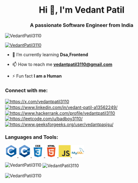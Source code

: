 <h1 align="center">Hi 👋, I'm Vedant Patil</h1>
<h3 align="center">A passionate Software Engineer from India</h3>
 
<p align="left"> <img src="https://komarev.com/ghpvc/?username=VedantPatil3110&label=Profile%20views&color=0e75b6&style=flat" alt="VedantPatil3110" /> </p>

<p align="left"> <a href="https://github.com/ryo-ma/github-profile-trophy"><img src="https://github-profile-trophy.vercel.app/?username=VedantPatil3110" alt="VedantPatil3110" /></a> </p>

- 🌱 I’m currently learning **Dsa,Frontend**

- 📫 How to reach me **vedantpatil3110@gmail.com**

- ⚡ Fun fact **I am a Human**

<h3 align="left">Connect with me:</h3>
<p align="left">
<a href="https://twitter.com/https://x.com/vedantpatil3110" target="blank"><img align="center" src="https://raw.githubusercontent.com/rahuldkjain/github-profile-readme-generator/master/src/images/icons/Social/twitter.svg" alt="https://x.com/vedantpatil3110" height="30" width="40" /></a>
<a href="https://linkedin.com/in/https://www.linkedin.com/in/vedant-patil-a13562249/" target="blank"><img align="center" src="https://raw.githubusercontent.com/rahuldkjain/github-profile-readme-generator/master/src/images/icons/Social/linked-in-alt.svg" alt="https://www.linkedin.com/in/vedant-patil-a13562249/" height="30" width="40" /></a>
<a href="https://www.hackerrank.com/https://www.hackerrank.com/profile/vedantpatil3110" target="blank"><img align="center" src="https://raw.githubusercontent.com/rahuldkjain/github-profile-readme-generator/master/src/images/icons/Social/hackerrank.svg" alt="https://www.hackerrank.com/profile/vedantpatil3110" height="30" width="40" /></a>
<a href="https://www.leetcode.com/https://leetcode.com/u/badboy3110/" target="blank"><img align="center" src="https://raw.githubusercontent.com/rahuldkjain/github-profile-readme-generator/master/src/images/icons/Social/leet-code.svg" alt="https://leetcode.com/u/badboy3110/" height="30" width="40" /></a>
<a href="https://auth.geeksforgeeks.org/user/https://www.geeksforgeeks.org/user/vedantpasjsu/" target="blank"><img align="center" src="https://raw.githubusercontent.com/rahuldkjain/github-profile-readme-generator/master/src/images/icons/Social/geeks-for-geeks.svg" alt="https://www.geeksforgeeks.org/user/vedantpasjsu/" height="30" width="40" /></a>
</p>

<h3 align="left">Languages and Tools:</h3>
<p align="left"> <a href="https://www.cprogramming.com/" target="_blank" rel="noreferrer"> <img src="https://raw.githubusercontent.com/devicons/devicon/master/icons/c/c-original.svg" alt="c" width="40" height="40"/> </a> <a href="https://www.w3schools.com/cpp/" target="_blank" rel="noreferrer"> <img src="https://raw.githubusercontent.com/devicons/devicon/master/icons/cplusplus/cplusplus-original.svg" alt="cplusplus" width="40" height="40"/> </a> <a href="https://www.w3schools.com/css/" target="_blank" rel="noreferrer"> <img src="https://raw.githubusercontent.com/devicons/devicon/master/icons/css3/css3-original-wordmark.svg" alt="css3" width="40" height="40"/> </a> <a href="https://www.w3.org/html/" target="_blank" rel="noreferrer"> <img src="https://raw.githubusercontent.com/devicons/devicon/master/icons/html5/html5-original-wordmark.svg" alt="html5" width="40" height="40"/> </a> <a href="https://developer.mozilla.org/en-US/docs/Web/JavaScript" target="_blank" rel="noreferrer"> <img src="https://raw.githubusercontent.com/devicons/devicon/master/icons/javascript/javascript-original.svg" alt="javascript" width="40" height="40"/> </a> <a href="https://www.mysql.com/" target="_blank" rel="noreferrer"> <img src="https://raw.githubusercontent.com/devicons/devicon/master/icons/mysql/mysql-original-wordmark.svg" alt="mysql" width="40" height="40"/> </a> </p>

<p><img align="left" src="https://github-readme-stats.vercel.app/api/top-langs?username=VedantPatil3110&show_icons=true&locale=en&layout=compact" alt="VedantPatil3110" /></p>

<p>&nbsp;<img align="center" src="https://github-readme-stats.vercel.app/api?username=VedantPatil3110&show_icons=true&locale=en" alt="VedantPatil3110" /></p>

<p><img align="center" src="https://github-readme-streak-stats.herokuapp.com/?user=VedantPatil3110&" alt="VedantPatil3110" /></p>
